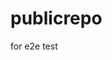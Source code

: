 # publicrepo
for e2e test











































































































































































































































































































































































































































































































































































































































































































































































































































































































































































































































































































































































































































































































































































































































































































































































































































































































































































































































































































































































































































































































































































































































































































































































































































































































































































































































































































































































































































































































